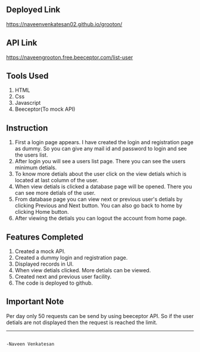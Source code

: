 Deployed Link
-----
https://naveenvenkatesan02.github.io/grooton/

API Link
-------
https://naveengrooton.free.beeceptor.com/list-user

Tools Used
-----
1. HTML
2. Css
3. Javascript
4. Beeceptor(To mock API)

Instruction
-----
1. First a login page appears. I have created the login and registration page as dummy. So you can give any mail id and password to login and see the users list.
2. After login you will see a users list page. There you can see the users minimum detials.
3. To know more detials about the user click on the view detials which is located at last column of the user.
4. When view detials is clicked a database page will be opened. There you can see more detials of the user.
5. From database page you can view next or previous user's detials by clicking Previous and Next button. You can also go back to home by clicking Home button.
6. After viewing the detials you can logout the account from home page.

Features Completed
----
1. Created a mock API.
2. Created a dummy login and registration page.
3. Displayed records in UI.
4. When view detials clicked. More detials can be viewed.
5. Created next and previous user facility.
6. The code is deployed to github.

Important Note
-----
Per day only 50 requests can be send by using beeceptor API. So if the user detials are not displayed then the request is reached the limit.

-----
                                                                                                   -Naveen Venkatesan
